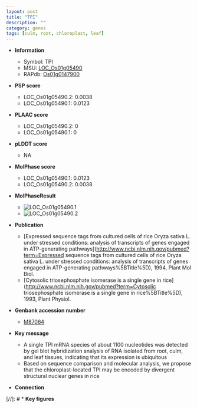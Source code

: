 ```yaml
---
layout: post
title: "TPI"
description: ""
category: genes
tags: [culm, root, chloroplast, leaf]
---
```


* **Information**  
    + Symbol: TPI  
    + MSU: [LOC_Os01g05490](http://rice.plantbiology.msu.edu/cgi-bin/ORF_infopage.cgi?orf=LOC_Os01g05490)  
    + RAPdb: [Os01g0147900](http://rapdb.dna.affrc.go.jp/viewer/gbrowse_details/irgsp1?name=Os01g0147900)  

* **PSP score**  
    + LOC_Os01g05490.2: 0.0038 
    + LOC_Os01g05490.1: 0.0123 

* **PLAAC score**  
    + LOC_Os01g05490.2: 0 
    + LOC_Os01g05490.1: 0 

* **pLDDT score**
    + NA


* **MolPhase score**
    + LOC_Os01g05490.1: 0.0123
    + LOC_Os01g05490.2: 0.0038

* **MolPhaseResult**
    + ![LOC_Os01g05490.1](https://ricepsp.github.io/pictures/LOC_Os01g/LOC_Os01g05490.1.png)
    + ![LOC_Os01g05490.2](https://ricepsp.github.io/pictures/LOC_Os01g/LOC_Os01g05490.2.png)

* **Publication**  
    + [Expressed sequence tags from cultured cells of rice Oryza sativa L. under stressed conditions: analysis of transcripts of genes engaged in ATP-generating pathways](http://www.ncbi.nlm.nih.gov/pubmed?term=Expressed sequence tags from cultured cells of rice Oryza sativa L. under stressed conditions: analysis of transcripts of genes engaged in ATP-generating pathways%5BTitle%5D), 1994, Plant Mol Biol.
    + [Cytosolic triosephosphate isomerase is a single gene in rice](http://www.ncbi.nlm.nih.gov/pubmed?term=Cytosolic triosephosphate isomerase is a single gene in rice%5BTitle%5D), 1993, Plant Physiol.

* **Genbank accession number**  
    + [M87064](http://www.ncbi.nlm.nih.gov/nuccore/M87064)

* **Key message**  
    + A single TPI mRNA species of about 1100 nucleotides was detected by gel blot hybridization analysis of RNA isolated from root, culm, and leaf tissues, indicating that its expression is ubiquitous
    + Based on sequence comparison and molecular analysis, we propose that the chloroplast-located TPI may be encoded by divergent structural nuclear genes in rice

* **Connection**  

[//]: # * **Key figures**  


